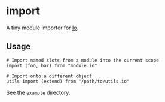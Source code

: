# import

A tiny module importer for [Io](http://iolanguage.org/).

## Usage

```io
# Import named slots from a module into the current scope
import (foo, bar) from "module.io"

# Import onto a different object
utils import (extend) from "/path/to/utils.io"
```

See the `example` directory.
